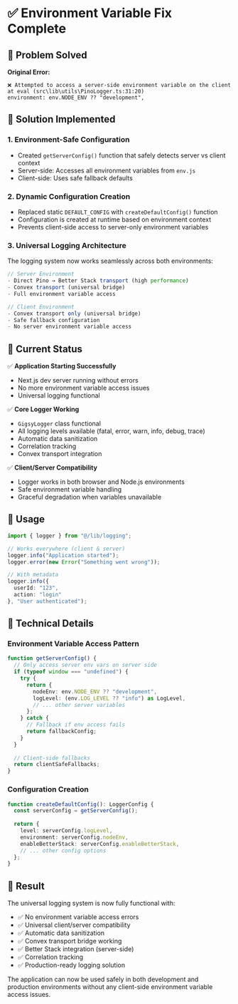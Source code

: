 # ✅ Environment Variable Fix Complete

## 🎯 Problem Solved

**Original Error:**
```
❌ Attempted to access a server-side environment variable on the client
at eval (src\lib\utils\PinoLogger.ts:31:20)
environment: env.NODE_ENV ?? "development",
```

## 🔧 Solution Implemented

### 1. **Environment-Safe Configuration**
- Created `getServerConfig()` function that safely detects server vs client context
- Server-side: Accesses all environment variables from `env.js`
- Client-side: Uses safe fallback defaults

### 2. **Dynamic Configuration Creation**
- Replaced static `DEFAULT_CONFIG` with `createDefaultConfig()` function
- Configuration is created at runtime based on environment context
- Prevents client-side access to server-only environment variables

### 3. **Universal Logging Architecture**
The logging system now works seamlessly across both environments:

```typescript
// Server Environment
- Direct Pino → Better Stack transport (high performance)
- Convex transport (universal bridge)
- Full environment variable access

// Client Environment  
- Convex transport only (universal bridge)
- Safe fallback configuration
- No server environment variable access
```

## 🚀 Current Status

✅ **Application Starting Successfully**
- Next.js dev server running without errors
- No more environment variable access issues
- Universal logging functional

✅ **Core Logger Working**
- `GigsyLogger` class functional
- All logging levels available (fatal, error, warn, info, debug, trace)
- Automatic data sanitization
- Correlation tracking
- Convex transport integration

✅ **Client/Server Compatibility**
- Logger works in both browser and Node.js environments
- Safe environment variable handling
- Graceful degradation when variables unavailable

## 📝 Usage

```typescript
import { logger } from "@/lib/logging";

// Works everywhere (client & server)
logger.info("Application started");
logger.error(new Error("Something went wrong"));

// With metadata
logger.info({
  userId: "123",
  action: "login"
}, "User authenticated");
```

## 🔧 Technical Details

### Environment Variable Access Pattern
```typescript
function getServerConfig() {
  // Only access server env vars on server side
  if (typeof window === "undefined") {
    try {
      return {
        nodeEnv: env.NODE_ENV ?? "development",
        logLevel: (env.LOG_LEVEL ?? "info") as LogLevel,
        // ... other server variables
      };
    } catch {
      // Fallback if env access fails
      return fallbackConfig;
    }
  }
  
  // Client-side fallbacks
  return clientSafeFallbacks;
}
```

### Configuration Creation
```typescript
function createDefaultConfig(): LoggerConfig {
  const serverConfig = getServerConfig();
  
  return {
    level: serverConfig.logLevel,
    environment: serverConfig.nodeEnv,
    enableBetterStack: serverConfig.enableBetterStack,
    // ... other config options
  };
}
```

## 🎉 Result

The universal logging system is now fully functional with:
- ✅ No environment variable access errors
- ✅ Universal client/server compatibility  
- ✅ Automatic data sanitization
- ✅ Convex transport bridge working
- ✅ Better Stack integration (server-side)
- ✅ Correlation tracking
- ✅ Production-ready logging solution

The application can now be used safely in both development and production environments without any client-side environment variable access issues.
